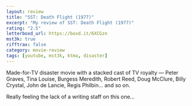 ```yaml
---
layout: review
title: "SST: Death Flight (1977)"
excerpt: "My review of SST: Death Flight (1977)"
rating: "2.5"
letterboxd_url: https://boxd.it/6XCGzn
mst3k: true
rifftrax: false
category: movie-review
tags: [youtube, mst3k, ktma, disaster]
---
```


Made-for-TV disaster movie with a stacked cast of TV royalty — Peter Graves, Tina Louise, Burgess Meredith, Robert Reed, Doug McClure, Billy Crystal, John de Lancie, Regis Philbin... and so on.

Really feeling the lack of a writing staff on this one...

